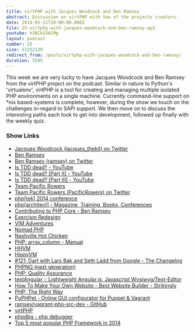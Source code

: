 ```yaml
---
title: virtPHP with Jacques Woodcock and Ben Ramsey
abstract: Discussion on virtPHP with two of the projects creators.
date: 2014-05-21T20:00:00.000Z
file: 25-virtphp-with-jacques-woodcock-and-ben-ramsey.mp3
youtube: h3BCkSXACMg
layout: podcast
number: 25
size: 51252139
redirect_from: /posts/virtphp-with-jacques-woodcock-and-ben-ramsey/
duration: 5595
---
```


This week we are very lucky to have Jacques Woodcock and Ben Ramsey from the virtPHP project on the podcast.
Similar in nature to Python's 'virtualenv', virtPHP is a tool for creating and managing multiple isolated PHP environments on a single machine.
Currently command-line support on *nix based-systems is complete, however, during the show we touch on the challenges in-regard to SAPI support.
We then move on to discuss the interesting paths each took to get into development, followed up finally with the weekly quiz.

### Show Links

- [Jacques Woodcock (jacques_thekit) on Twitter](https://twitter.com/jacques_thekit)
- [Ben Ramsey](http://benramsey.com/)
- [Ben Ramsey (ramsey) on Twitter](https://twitter.com/ramsey)
- [Is TDD dead? - YouTube](http://www.youtube.com/watch?v=z9quxZsLcfo)
- [Is TDD dead? [Part II] - YouTube](http://www.youtube.com/watch?v=JoTB2mcjU7w)
- [Is TDD dead? [Part III] - YouTube](http://www.youtube.com/watch?v=YNw4baDz6WA)
- [Team Pacific Rowers](http://pacificrowers.com/)
- [Team Pacific Rowers (PacificRowers) on Twitter](https://twitter.com/pacificrowers)
- [php[tek] 2014 conference](http://tek.phparch.com/)
- [php[architect] - Magazine, Training, Books, Conferences](http://www.phparch.com/)
- [Contributing to PHP Core - Ben Ramsey](http://benramsey.com/blog/2013/07/contributing-to-php-core/)
- [Exercism Redesign](http://exercism.io/)
- [VIM Adventures](http://vim-adventures.com/)
- [Nomad PHP](http://nomadphp.com/)
- [Nashville Hot Chicken](http://www.fromaway.com/cooking/nashville-hot-chicken)
- [PHP: array_column - Manual](http://www.php.net/manual/en/function.array-column.php)
- [HHVM](http://hhvm.com/)
- [HippyVM](http://hippyvm.com/)
- [#121: Dart with Lars Bak and Seth Ladd from Google - The Changelog](http://thechangelog.com/121/)
- [PHPNG (next generation)](https://wiki.php.net/phpng)
- [PHP: Quality Assurance](http://qa.php.net/)
- [textAngular :: Lightweight Angular.js, Javascript Wysiwyg/Text-Editor](http://textangular.com/)
- [How To Make Your Own Website - Best Website Builder - Strikingly](https://www.strikingly.com/)
- [PHP: The Right Way](http://www.phptherightway.com/)
- [PuPHPet - Online GUI configurator for Puppet & Vagrant](https://puphpet.com/)
- [ramsey/vagrant-php-src-dev - GitHub](https://github.com/ramsey/vagrant-php-src-dev)
- [virtPHP](http://virtphp.org/)
- [phpdbg - php debugger](http://phpdbg.com/)
- [Top 5 most popular PHP Framework in 2014](http://engineering-and-technology.blogspot.co.uk/2014/02/top-5-most-popular-php-framework-in-2014.html)
